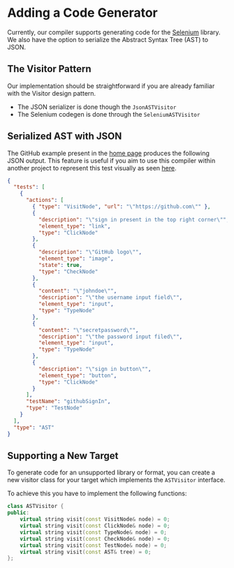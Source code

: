 # Adding a Code Generator

Currently, our compiler supports generating code for the [Selenium](https://www.selenium.dev) library. We also have the option to serialize the Abstract Syntax Tree (AST) to JSON. 

## The Visitor Pattern

Our implementation should be straightforward if you are already familiar with the Visitor design pattern.

- The JSON serializer is done though the `JsonASTVisitor`
- The Selenium codegen is done through the `SeleniumASTVisitor`

## Serialized AST with JSON

The GitHub example present in the [home page](index.md) produces the following JSON output.
This feature is useful if you aim to use this compiler within another project to represent this test visually as seen [here](https://github.com/Ghaadyy/fyp).

```json
{
  "tests": [
    {
      "actions": [
        { "type": "VisitNode", "url": "\"https://github.com\"" },
        {
          "description": "\"sign in present in the top right corner\"",
          "element_type": "link",
          "type": "ClickNode"
        },
        {
          "description": "\"GitHub logo\"",
          "element_type": "image",
          "state": true,
          "type": "CheckNode"
        },
        {
          "content": "\"johndoe\"",
          "description": "\"the username input field\"",
          "element_type": "input",
          "type": "TypeNode"
        },
        {
          "content": "\"secretpassword\"",
          "description": "\"the password input filed\"",
          "element_type": "input",
          "type": "TypeNode"
        },
        {
          "description": "\"sign in button\"",
          "element_type": "button",
          "type": "ClickNode"
        }
      ],
      "testName": "githubSignIn",
      "type": "TestNode"
    }
  ],
  "type": "AST"
}
```

## Supporting a New Target

To generate code for an unsupported library or format, you can create a new visitor class for your target which implements the `ASTVisitor` interface.

To achieve this you have to implement the following functions:

```cpp
class ASTVisitor {
public:
    virtual string visit(const VisitNode& node) = 0;
    virtual string visit(const ClickNode& node) = 0;
    virtual string visit(const TypeNode& node) = 0;
    virtual string visit(const CheckNode& node) = 0;
    virtual string visit(const TestNode& node) = 0;
    virtual string visit(const AST& tree) = 0;
};
```
